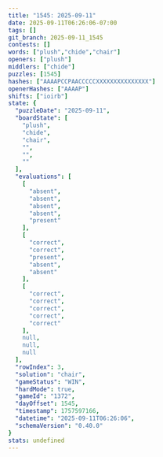 ```yaml
---
title: "1545: 2025-09-11"
date: 2025-09-11T06:26:06-07:00
tags: []
git_branch: 2025-09-11_1545
contests: []
words: ["plush","chide","chair"]
openers: ["plush"]
middlers: ["chide"]
puzzles: [1545]
hashes: ["AAAAPCCPAACCCCCXXXXXXXXXXXXXXX"]
openerHashes: ["AAAAP"]
shifts: ["ioirb"]
state: {
  "puzzleDate": "2025-09-11",
  "boardState": [
    "plush",
    "chide",
    "chair",
    "",
    "",
    ""
  ],
  "evaluations": [
    [
      "absent",
      "absent",
      "absent",
      "absent",
      "present"
    ],
    [
      "correct",
      "correct",
      "present",
      "absent",
      "absent"
    ],
    [
      "correct",
      "correct",
      "correct",
      "correct",
      "correct"
    ],
    null,
    null,
    null
  ],
  "rowIndex": 3,
  "solution": "chair",
  "gameStatus": "WIN",
  "hardMode": true,
  "gameId": "1372",
  "dayOffset": 1545,
  "timestamp": 1757597166,
  "datetime": "2025-09-11T06:26:06",
  "schemaVersion": "0.40.0"
}
stats: undefined
---
```

<!-- more -->
